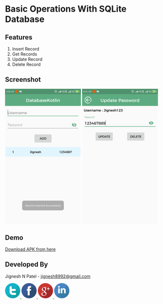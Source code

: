 # Basic Operations With SQLite Database

## Features
  1. Insert Record
  2. Get Records
  3. Update Record
  4. Delete Record
  
## Screenshot
<img src="https://github.com/jignesh8992/SQLiteDatabaseInKotlin/blob/master/app/src/main/assets/data/Screenshot_Insert.png" width="250"/> <img src="https://github.com/jignesh8992/SQLiteDatabaseInKotlin/blob/master/app/src/main/assets/data/Screenshot_Update.png" width="250"/>
 
## Demo
[Download APK from here](https://github.com/jignesh8992/SQLiteDatabaseInKotlin/blob/master/app/src/main/assets/data/SQLiteDatabaseInKotlin.apk)
 
## Developed By
  Jignesh N Patel - <a href="mailto:jignesh8992@gmail.com">jignesh8992@gmail.com</a>
  <br>
  
  <a href="https://twitter.com/jignesh8992" rel="nofollow">
  <img alt="Follow me on Facebook" height="50" width="50" src="https://github.com/jignesh8992/SQLiteDatabaseInKotlin/blob/master/app/src/main/assets/social/twitter.png" style="max-width:100%;">
</a>
  
<a href="https://www.facebook.com/jignesh8992" rel="nofollow">
  <img alt="Follow me on Facebook" height="50" width="50" src="https://github.com/jignesh8992/SQLiteDatabaseInKotlin/blob/master/app/src/main/assets/social/facebook.png" style="max-width:100%;">
</a>

<a href="https://plus.google.com/+JigneshPatelN" rel="nofollow">
  <img alt="Follow me on Google+" height="50" width="50" src="https://github.com/jignesh8992/SQLiteDatabaseInKotlin/blob/master/app/src/main/assets/social/google-plus.png" style="max-width:100%;">
</a>

<a href="https://www.linkedin.com/in/jignesh8992/" rel="nofollow">
  <img alt="Follow me on LinkedIn" height="50" width="50" src="https://github.com/jignesh8992/SQLiteDatabaseInKotlin/blob/master/app/src/main/assets/social/linkedin.png" style="max-width:100%;">
</a>
